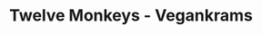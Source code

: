 ---
title: "Twelve Monkeys - Vegankrams"
url: /hamburg/twelve-monkeys-vegankrams/
shop: Lebensmittel
---